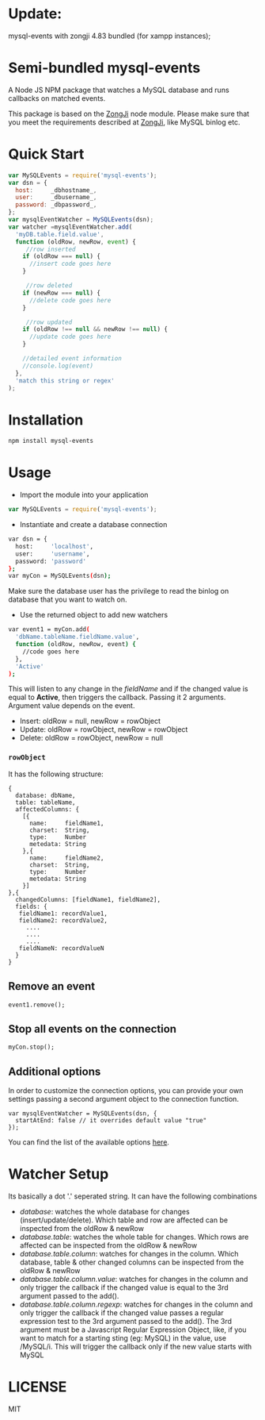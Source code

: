 # Update:
mysql-events with zongji 4.83 bundled (for xampp instances);

# Semi-bundled mysql-events
A Node JS NPM package that watches a MySQL database and runs callbacks on matched events.

This package is based on the [ZongJi](https://github.com/nevill/zongji) node module. Please make sure that you meet the requirements described at [ZongJi](https://github.com/nevill/zongji), like MySQL binlog etc.

# Quick Start
```javascript
var MySQLEvents = require('mysql-events');
var dsn = {
  host:     _dbhostname_,
  user:     _dbusername_,
  password: _dbpassword_,
};
var mysqlEventWatcher = MySQLEvents(dsn);
var watcher =mysqlEventWatcher.add(
  'myDB.table.field.value',
  function (oldRow, newRow, event) {
     //row inserted
    if (oldRow === null) {
      //insert code goes here
    }

     //row deleted
    if (newRow === null) {
      //delete code goes here
    }

     //row updated
    if (oldRow !== null && newRow !== null) {
      //update code goes here
    }

    //detailed event information
    //console.log(event)
  }, 
  'match this string or regex'
);
```

# Installation
```sh
npm install mysql-events
```

# Usage
- Import the module into your application
```javascript
var MySQLEvents = require('mysql-events');
```

- Instantiate and create a database connection
```sh
var dsn = {
  host:     'localhost',
  user:     'username',
  password: 'password'
};
var myCon = MySQLEvents(dsn);
```

Make sure the database user has the privilege to read the binlog on database that you want to watch on.

- Use the returned object to add new watchers
```sh
var event1 = myCon.add(
  'dbName.tableName.fieldName.value',
  function (oldRow, newRow, event) {
    //code goes here
  }, 
  'Active'
);
```

This will listen to any change in the _fieldName_ and if the changed value is equal to __Active__, then triggers the callback. Passing it 2 arguments. Argument value depends on the event.

- Insert: oldRow = null, newRow = rowObject
- Update: oldRow = rowObject, newRow = rowObject
- Delete: oldRow = rowObject, newRow = null

### `rowObject`
It has the following structure:

```
{
  database: dbName,
  table: tableName,
  affectedColumns: {
    [{
      name:     fieldName1,
      charset:  String,
      type:     Number
      metedata: String
    },{
      name:     fieldName2,
      charset:  String,
      type:     Number
      metedata: String
    }]
},{
  changedColumns: [fieldName1, fieldName2],
  fields: {
   fieldName1: recordValue1,
   fieldName2: recordValue2,
     ....
     ....
     ....
   fieldNameN: recordValueN
  }
}
```

## Remove an event
```
event1.remove();
```

## Stop all events on the connection
```
myCon.stop();
```

## Additional options
In order to customize the connection options, you can provide your own settings passing a second argument object to the connection function.
```
var mysqlEventWatcher = MySQLEvents(dsn, {
  startAtEnd: false // it overrides default value "true"
});
```
You can find the list of the available options [here](https://github.com/nevill/zongji#zongji-class).

# Watcher Setup
Its basically a dot '.' seperated string. It can have the following combinations

- _database_: watches the whole database for changes (insert/update/delete). Which table and row are affected can be inspected from the oldRow & newRow
- _database.table_: watches the whole table for changes. Which rows are affected can be inspected from the oldRow & newRow
- _database.table.column_: watches for changes in the column. Which database, table & other changed columns can be inspected from the oldRow & newRow
- _database.table.column.value_: watches for changes in the column and only trigger the callback if the changed value is equal to the 3rd argument passed to the add().
- _database.table.column.regexp_: watches for changes in the column and only trigger the callback if the changed value passes a regular expression test to the 3rd argument passed to the add(). The 3rd argument must be a Javascript Regular Expression Object, like, if you want to match for a starting sting (eg: MySQL) in the value, use /MySQL/i. This will trigger the callback only if the new value starts with MySQL

# LICENSE
MIT
